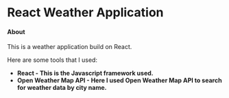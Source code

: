 <h1>React Weather Application</h1>
<h4>About</h4>

This is a weather application build on React.

Here are some tools that I used:

<ul>
<li><b>React<b> - This is the Javascript framework used.</li>
<li><b>Open Weather Map API<b> - Here I used Open Weather Map API to search for weather data by city name.</li>
</ul>
